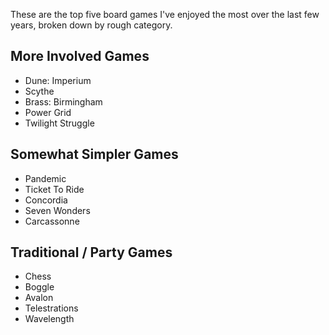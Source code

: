 These are the top five board games I've enjoyed the most over the last few years, broken down by rough category.

## More Involved Games

* Dune: Imperium
* Scythe
* Brass: Birmingham
* Power Grid
* Twilight Struggle


## Somewhat Simpler Games

* Pandemic 
* Ticket To Ride
* Concordia
* Seven Wonders
* Carcassonne

## Traditional / Party Games

* Chess
* Boggle
* Avalon
* Telestrations
* Wavelength